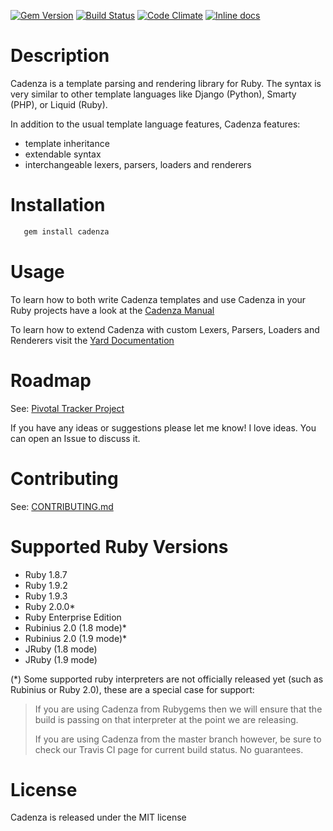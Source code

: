 [![Gem Version](https://badge.fury.io/rb/cadenza.png)](http://badge.fury.io/rb/cadenza)
[![Build Status](https://secure.travis-ci.org/whoward/cadenza.png?branch=master)](http://travis-ci.org/whoward/cadenza)
[![Code Climate](https://codeclimate.com/github/whoward/cadenza.png)](https://codeclimate.com/github/whoward/cadenza)
[![Inline docs](http://inch-pages.github.io/github/whoward/cadenza.png)](http://inch-pages.github.io/github/whoward/cadenza)

# Description

Cadenza is a template parsing and rendering library for Ruby.  The syntax is very
similar to other template languages like Django (Python), Smarty (PHP), or Liquid (Ruby).

In addition to the usual template language features, Cadenza features:

- template inheritance
- extendable syntax
- interchangeable lexers, parsers, loaders and renderers

# Installation

```bash
   gem install cadenza
```

# Usage

To learn how to both write Cadenza templates and use Cadenza in your Ruby 
projects have a look at the [Cadenza Manual](http://cadenza-manual.heroku.com/)

To learn how to extend Cadenza with custom Lexers, Parsers, Loaders and Renderers
visit the [Yard Documentation](http://rubydoc.info/github/whoward/Cadenza/)

# Roadmap

See: [Pivotal Tracker Project](https://www.pivotaltracker.com/projects/211737)

If you have any ideas or suggestions please let me know! I love ideas. You can open an Issue to discuss it.

# Contributing

See: [CONTRIBUTING.md](http://github.com/whoward/cadenza/tree/master/CONTRIBUTING.md)

# Supported Ruby Versions

- Ruby 1.8.7
- Ruby 1.9.2
- Ruby 1.9.3
- Ruby 2.0.0*
- Ruby Enterprise Edition
- Rubinius 2.0 (1.8 mode)*
- Rubinius 2.0 (1.9 mode)*
- JRuby (1.8 mode)
- JRuby (1.9 mode)

(*) Some supported ruby interpreters are not officially released yet (such as Rubinius or Ruby 2.0), these
are a special case for support:

> If you are using Cadenza from Rubygems then we will ensure that the build is passing on that interpreter 
> at the point we are releasing.
>
> If you are using Cadenza from the master branch however, be sure to check our Travis CI page for current 
> build status.  No guarantees.

# License

Cadenza is released under the MIT license
